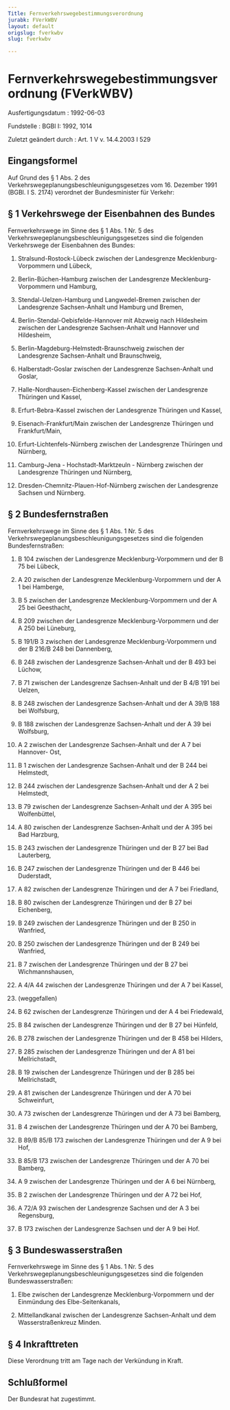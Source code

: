 ```yaml
---
Title: Fernverkehrswegebestimmungsverordnung
jurabk: FVerkWBV
layout: default
origslug: fverkwbv
slug: fverkwbv

---
```


# Fernverkehrswegebestimmungsverordnung (FVerkWBV)

Ausfertigungsdatum
:   1992-06-03

Fundstelle
:   BGBl I: 1992, 1014

Zuletzt geändert durch
:   Art. 1 V v. 14.4.2003 I 529


## Eingangsformel

Auf Grund des § 1 Abs. 2 des
Verkehrswegeplanungsbeschleunigungsgesetzes vom 16. Dezember 1991
(BGBl. I S. 2174) verordnet der Bundesminister für Verkehr:


## § 1 Verkehrswege der Eisenbahnen des Bundes

Fernverkehrswege im Sinne des § 1 Abs. 1 Nr. 5 des
Verkehrswegeplanungsbeschleunigungsgesetzes sind die folgenden
Verkehrswege der Eisenbahnen des Bundes:


1.  Stralsund-Rostock-Lübeck zwischen der Landesgrenze Mecklenburg-
    Vorpommern und Lübeck,


2.  Berlin-Büchen-Hamburg zwischen der Landesgrenze Mecklenburg-Vorpommern
    und Hamburg,


3.  Stendal-Uelzen-Hamburg und Langwedel-Bremen zwischen der Landesgrenze
    Sachsen-Anhalt und Hamburg und Bremen,


4.  Berlin-Stendal-Oebisfelde-Hannover mit Abzweig nach Hildesheim
    zwischen der Landesgrenze Sachsen-Anhalt und Hannover und Hildesheim,


5.  Berlin-Magdeburg-Helmstedt-Braunschweig zwischen der Landesgrenze
    Sachsen-Anhalt und Braunschweig,


6.  Halberstadt-Goslar zwischen der Landesgrenze Sachsen-Anhalt und
    Goslar,


7.  Halle-Nordhausen-Eichenberg-Kassel zwischen der Landesgrenze Thüringen
    und Kassel,


8.  Erfurt-Bebra-Kassel zwischen der Landesgrenze Thüringen und Kassel,


9.  Eisenach-Frankfurt/Main zwischen der Landesgrenze Thüringen und
    Frankfurt/Main,


10. Erfurt-Lichtenfels-Nürnberg zwischen der Landesgrenze Thüringen und
    Nürnberg,


11. Camburg-Jena - Hochstadt-Marktzeuln - Nürnberg zwischen der
    Landesgrenze Thüringen und Nürnberg,


12. Dresden-Chemnitz-Plauen-Hof-Nürnberg zwischen der Landesgrenze Sachsen
    und Nürnberg.





## § 2 Bundesfernstraßen

Fernverkehrswege im Sinne des § 1 Abs. 1 Nr. 5 des
Verkehrswegeplanungsbeschleunigungsgesetzes sind die folgenden
Bundesfernstraßen:

1.  B 104 zwischen der Landesgrenze Mecklenburg-Vorpommern und der B 75
    bei Lübeck,


2.  A 20 zwischen der Landesgrenze Mecklenburg-Vorpommern und der A 1 bei
    Hamberge,


3.  B 5 zwischen der Landesgrenze Mecklenburg-Vorpommern und der A 25 bei
    Geesthacht,


4.  B 209 zwischen der Landesgrenze Mecklenburg-Vorpommern und der A 250
    bei Lüneburg,


5.  B 191/B 3 zwischen der Landesgrenze Mecklenburg-Vorpommern und der B
    216/B 248 bei Dannenberg,


6.  B 248 zwischen der Landesgrenze Sachsen-Anhalt und der B 493 bei
    Lüchow,


7.  B 71 zwischen der Landesgrenze Sachsen-Anhalt und der B 4/B 191 bei
    Uelzen,


8.  B 248 zwischen der Landesgrenze Sachsen-Anhalt und der A 39/B 188 bei
    Wolfsburg,


9.  B 188 zwischen der Landesgrenze Sachsen-Anhalt und der A 39 bei
    Wolfsburg,


10. A 2 zwischen der Landesgrenze Sachsen-Anhalt und der A 7 bei Hannover-
    Ost,


11. B 1 zwischen der Landesgrenze Sachsen-Anhalt und der B 244 bei
    Helmstedt,


12. B 244 zwischen der Landesgrenze Sachsen-Anhalt und der A 2 bei
    Helmstedt,


13. B 79 zwischen der Landesgrenze Sachsen-Anhalt und der A 395 bei
    Wolfenbüttel,


14. A 80 zwischen der Landesgrenze Sachsen-Anhalt und der A 395 bei Bad
    Harzburg,


15. B 243 zwischen der Landesgrenze Thüringen und der B 27 bei Bad
    Lauterberg,


16. B 247 zwischen der Landesgrenze Thüringen und der B 446 bei
    Duderstadt,


17. A 82 zwischen der Landesgrenze Thüringen und der A 7 bei Friedland,


18. B 80 zwischen der Landesgrenze Thüringen und der B 27 bei Eichenberg,


19. B 249 zwischen der Landesgrenze Thüringen und der B 250 in Wanfried,


20. B 250 zwischen der Landesgrenze Thüringen und der B 249 bei Wanfried,


21. B 7 zwischen der Landesgrenze Thüringen und der B 27 bei
    Wichmannshausen,


22. A 4/A 44 zwischen der Landesgrenze Thüringen und der A 7 bei Kassel,


23. (weggefallen)


24. B 62 zwischen der Landesgrenze Thüringen und der A 4 bei Friedewald,


25. B 84 zwischen der Landesgrenze Thüringen und der B 27 bei Hünfeld,


26. B 278 zwischen der Landesgrenze Thüringen und der B 458 bei Hilders,


27. B 285 zwischen der Landesgrenze Thüringen und der A 81 bei
    Mellrichstadt,


28. B 19 zwischen der Landesgrenze Thüringen und der B 285 bei
    Mellrichstadt,


29. A 81 zwischen der Landesgrenze Thüringen und der A 70 bei Schweinfurt,


30. A 73 zwischen der Landesgrenze Thüringen und der A 73 bei Bamberg,


31. B 4 zwischen der Landesgrenze Thüringen und der A 70 bei Bamberg,


32. B 89/B 85/B 173 zwischen der Landesgrenze Thüringen und der A 9 bei
    Hof,


33. B 85/B 173 zwischen der Landesgrenze Thüringen und der A 70 bei
    Bamberg,


34. A 9 zwischen der Landesgrenze Thüringen und der A 6 bei Nürnberg,


35. B 2 zwischen der Landesgrenze Thüringen und der A 72 bei Hof,


36. A 72/A 93 zwischen der Landesgrenze Sachsen und der A 3 bei
    Regensburg,


37. B 173 zwischen der Landesgrenze Sachsen und der A 9 bei Hof.





## § 3 Bundeswasserstraßen

Fernverkehrswege im Sinne des § 1 Abs. 1 Nr. 5 des
Verkehrswegeplanungsbeschleunigungsgesetzes sind die folgenden
Bundeswasserstraßen:

1.  Elbe zwischen der Landesgrenze Mecklenburg-Vorpommern und der
    Einmündung des Elbe-Seitenkanals,


2.  Mittellandkanal zwischen der Landesgrenze Sachsen-Anhalt und dem
    Wasserstraßenkreuz Minden.





## § 4 Inkrafttreten

Diese Verordnung tritt am Tage nach der Verkündung in Kraft.


## Schlußformel

Der Bundesrat hat zugestimmt.

